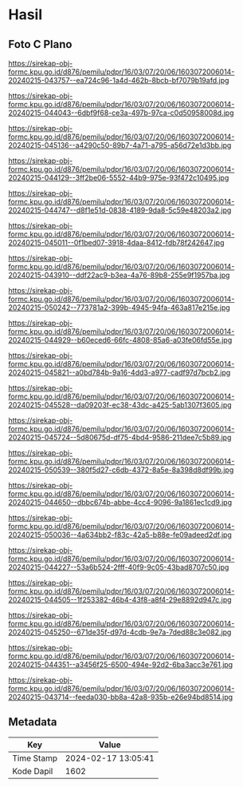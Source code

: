 # Hasil

## Foto C Plano

https://sirekap-obj-formc.kpu.go.id/d876/pemilu/pdpr/16/03/07/20/06/1603072006014-20240215-043757--ea724c96-1a4d-462b-8bcb-bf7079b19afd.jpg

https://sirekap-obj-formc.kpu.go.id/d876/pemilu/pdpr/16/03/07/20/06/1603072006014-20240215-044043--6dbf9f68-ce3a-497b-97ca-c0d50958008d.jpg

https://sirekap-obj-formc.kpu.go.id/d876/pemilu/pdpr/16/03/07/20/06/1603072006014-20240215-045136--a4290c50-89b7-4a71-a795-a56d72e1d3bb.jpg

https://sirekap-obj-formc.kpu.go.id/d876/pemilu/pdpr/16/03/07/20/06/1603072006014-20240215-044129--3ff2be06-5552-44b9-975e-93f472c10495.jpg

https://sirekap-obj-formc.kpu.go.id/d876/pemilu/pdpr/16/03/07/20/06/1603072006014-20240215-044747--d8f1e51d-0838-4189-9da8-5c59e48203a2.jpg

https://sirekap-obj-formc.kpu.go.id/d876/pemilu/pdpr/16/03/07/20/06/1603072006014-20240215-045011--0f1bed07-3918-4daa-8412-fdb78f242647.jpg

https://sirekap-obj-formc.kpu.go.id/d876/pemilu/pdpr/16/03/07/20/06/1603072006014-20240215-043910--ddf22ac9-b3ea-4a76-89b8-255e9f1957ba.jpg

https://sirekap-obj-formc.kpu.go.id/d876/pemilu/pdpr/16/03/07/20/06/1603072006014-20240215-050242--773781a2-399b-4945-94fa-463a817e215e.jpg

https://sirekap-obj-formc.kpu.go.id/d876/pemilu/pdpr/16/03/07/20/06/1603072006014-20240215-044929--b60eced6-66fc-4808-85a6-a03fe06fd55e.jpg

https://sirekap-obj-formc.kpu.go.id/d876/pemilu/pdpr/16/03/07/20/06/1603072006014-20240215-045821--a0bd784b-9a16-4dd3-a977-cadf97d7bcb2.jpg

https://sirekap-obj-formc.kpu.go.id/d876/pemilu/pdpr/16/03/07/20/06/1603072006014-20240215-045528--da09203f-ec38-43dc-a425-5ab1307f3605.jpg

https://sirekap-obj-formc.kpu.go.id/d876/pemilu/pdpr/16/03/07/20/06/1603072006014-20240215-045724--5d80675d-df75-4bd4-9586-211dee7c5b89.jpg

https://sirekap-obj-formc.kpu.go.id/d876/pemilu/pdpr/16/03/07/20/06/1603072006014-20240215-050539--380f5d27-c6db-4372-8a5e-8a398d8df99b.jpg

https://sirekap-obj-formc.kpu.go.id/d876/pemilu/pdpr/16/03/07/20/06/1603072006014-20240215-044650--dbbc674b-abbe-4cc4-9096-9a1861ec1cd9.jpg

https://sirekap-obj-formc.kpu.go.id/d876/pemilu/pdpr/16/03/07/20/06/1603072006014-20240215-050036--4a634bb2-f83c-42a5-b88e-fe09adeed2df.jpg

https://sirekap-obj-formc.kpu.go.id/d876/pemilu/pdpr/16/03/07/20/06/1603072006014-20240215-044227--53a6b524-2fff-40f9-9c05-43bad8707c50.jpg

https://sirekap-obj-formc.kpu.go.id/d876/pemilu/pdpr/16/03/07/20/06/1603072006014-20240215-044505--1f253382-46b4-43f8-a8f4-29e8892d947c.jpg

https://sirekap-obj-formc.kpu.go.id/d876/pemilu/pdpr/16/03/07/20/06/1603072006014-20240215-045250--671de35f-d97d-4cdb-9e7a-7ded88c3e082.jpg

https://sirekap-obj-formc.kpu.go.id/d876/pemilu/pdpr/16/03/07/20/06/1603072006014-20240215-044351--a3456f25-6500-494e-92d2-6ba3acc3e761.jpg

https://sirekap-obj-formc.kpu.go.id/d876/pemilu/pdpr/16/03/07/20/06/1603072006014-20240215-043714--feeda030-bb8a-42a8-935b-e26e94bd8514.jpg


## Metadata

| Key        | Value               |
| ---------- | ------------------- |
| Time Stamp | 2024-02-17 13:05:41 |
| Kode Dapil | 1602                |



